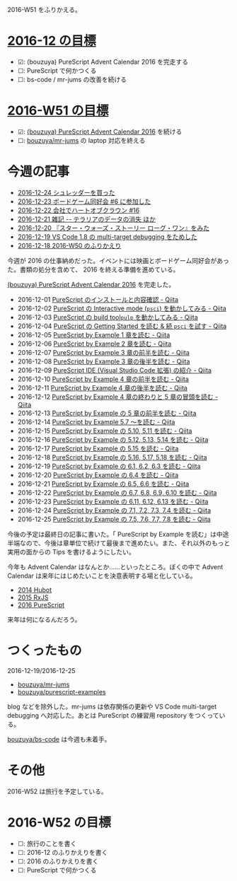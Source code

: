 2016-W51 をふりかえる。

# [2016-12 の目標][2016-11-30]

- ☑: (bouzuya) PureScript Advent Calendar 2016 を完走する
- ☐: PureScript で何かつくる
- ☐: bs-code / mr-jums の改善を続ける

# [2016-W51 の目標][2016-12-18]

- ☑: [(bouzuya) PureScript Advent Calendar 2016][advent-calendar-2016] を続ける
- ☐: [bouzuya/mr-jums][] の laptop 対応を終える

# 今週の記事

- [2016-12-24 シュレッダーを買った][2016-12-24]
- [2016-12-23 ボードゲーム同好会 #6 に参加した][2016-12-23]
- [2016-12-22 会社でハートオブクラウン #16][2016-12-22]
- [2016-12-21 雑記 -- テラリアのデータの消失 ほか][2016-12-21]
- [2016-12-20 『スター・ウォーズ・ストーリー ローグ・ワン』をみた][2016-12-20]
- [2016-12-19 VS Code 1.8 の multi-target debugging をためした][2016-12-19]
- [2016-12-18 2016-W50 のふりかえり][2016-12-18]

今週が 2016 の仕事納めだった。イベントには映画とボードゲーム同好会があった。書類の処分を含めて、 2016 を終える準備を進めている。

[(bouzuya) PureScript Advent Calendar 2016][advent-calendar-2016] を完走した。

- 2016-12-01 [PureScript のインストールと内容確認 - Qiita][advent-calendar-2016-12-01]
- 2016-12-02 [PureScript の Interactive mode (`psci`) を動かしてみる - Qiita][advent-calendar-2016-12-02]
- 2016-12-03 [PureScript の build tool`pulp` を動かしてみる - Qiita][advent-calendar-2016-12-03]
- 2016-12-04 [PureScript の Getting Started を読む & 続 `psci` を試す - Qiita][advent-calendar-2016-12-04]
- 2016-12-05 [PureScript by Example 1 章を読む - Qiita][advent-calendar-2016-12-05]
- 2016-12-06 [PureScript by Example 2 章を読む - Qiita][advent-calendar-2016-12-06]
- 2016-12-07 [PureScript by Example 3 章の前半を読む - Qiita][advent-calendar-2016-12-07]
- 2016-12-08 [PureScript by Example 3 章の後半を読む - Qiita][advent-calendar-2016-12-08]
- 2016-12-09 [PureScript IDE (Visual Studio Code 拡張) の紹介 - Qiita][advent-calendar-2016-12-09]
- 2016-12-10 [PureScript by Example 4 章の前半を読む - Qiita][advent-calendar-2016-12-10]
- 2016-12-11 [PureScript by Example 4 章の後半を読む - Qiita][advent-calendar-2016-12-11]
- 2016-12-12 [PureScript by Example 4 章の終わりと 5 章の冒頭を読む - Qiita][advent-calendar-2016-12-12]
- 2016-12-13 [PureScript by Example の 5 章の前半を読む - Qiita][advent-calendar-2016-12-13]
- 2016-12-14 [PureScript by Example 5.7 〜を読む - Qiita][advent-calendar-2016-12-14]
- 2016-12-15 [PureScript by Example の 5.10, 5.11 を読む - Qiita][advent-calendar-2016-12-15]
- 2016-12-16 [PureScript by Example の 5.12, 5.13, 5.14 を読む - Qiita][advent-calendar-2016-12-16]
- 2016-12-17 [PureScript by Example の 5.15 を読む - Qiita][advent-calendar-2016-12-17]
- 2016-12-18 [PureScript by Example の 5.16, 5.17, 5.18 を読む - Qiita][advent-calendar-2016-12-18]
- 2016-12-19 [PureScript by Example の 6.1, 6.2, 6.3 を読む - Qiita][advent-calendar-2016-12-19]
- 2016-12-20 [PureScript by Example の 6.4 を読む - Qiita][advent-calendar-2016-12-20]
- 2016-12-21 [PureScript by Example の 6.5, 6.6 を読む - Qiita][advent-calendar-2016-12-21]
- 2016-12-22 [PureScript by Example の 6.7, 6.8, 6.9, 6.10 を読む - Qiita][advent-calendar-2016-12-22]
- 2016-12-23 [PureScript by Example の 6.11, 6.12, 6.13 を読む - Qiita][advent-calendar-2016-12-23]
- 2016-12-24 [PureScript by Example の 7.1, 7.2, 7.3, 7.4 を読む - Qiita][advent-calendar-2016-12-24]
- 2016-12-25 [PureScript by Example の 7.5, 7.6, 7.7, 7.8 を読む - Qiita][advent-calendar-2016-12-25]

今後の予定は最終日の記事に書いた。「 PureScript by Example を読む」は中途半端なので、今後は章単位で続けて最後まで進めたい。また、それ以外のもっと実用の面からの Tips を書けるようにしたい。

今年も Advent Calendar はなんとか……といったところ。ぼくの中で Advent Calendar は来年にはじめたいことを決意表明する場と化している。

- [2014 Hubot][advent-calendar-2014]
- [2015 RxJS][advent-calendar-2015]
- [2016 PureScript][advent-calendar-2016]

来年は何になるんだろう。

# つくったもの

2016-12-19/2016-12-25

- [bouzuya/mr-jums][]
- [bouzuya/purescript-examples][]

blog などを除外した。mr-jums は依存関係の更新や VS Code multi-target debugging へ対応した。あとは PureScript の練習用 repository をつくっている。

[bouzuya/bs-code][] は今週も未着手。

# その他

2016-W52 は旅行を予定している。

# 2016-W52 の目標

- ☐: 旅行のことを書く
- ☐: 2016-12 のふりかえりを書く
- ☐: 2016 のふりかえりを書く
- ☐: PureScript で何かつくる

[advent-calendar-2014]: http://www.adventar.org/calendars/384
[advent-calendar-2015]: http://www.adventar.org/calendars/1200
[advent-calendar-2016]: http://www.adventar.org/calendars/1494
[advent-calendar-2016-12-01]: http://qiita.com/bouzuya/items/a5be85ec3e496e5bf436
[advent-calendar-2016-12-02]: http://qiita.com/bouzuya/items/806335ea74ead0e33d95
[advent-calendar-2016-12-03]: http://qiita.com/bouzuya/items/86cc9aaaddcc1aa790cf
[advent-calendar-2016-12-04]: http://qiita.com/bouzuya/items/b2b80c22c50d0c1e739c
[advent-calendar-2016-12-05]: http://qiita.com/bouzuya/items/f19ee0b86e9aec3f0afa
[advent-calendar-2016-12-06]: http://qiita.com/bouzuya/items/4694ac25f68931115319
[advent-calendar-2016-12-07]: http://qiita.com/bouzuya/items/62c6ad30ecba3c68a7a3
[advent-calendar-2016-12-08]: http://qiita.com/bouzuya/items/7224535dd053c41748ed
[advent-calendar-2016-12-09]: http://qiita.com/bouzuya/items/868eafc19b96619c025a
[advent-calendar-2016-12-10]: http://qiita.com/bouzuya/items/1a54ba3702f9818527a5
[advent-calendar-2016-12-11]: http://qiita.com/bouzuya/items/ab2bc2d19461203f1ee5
[advent-calendar-2016-12-12]: http://qiita.com/bouzuya/items/c42ddb14477716de1dcf
[advent-calendar-2016-12-13]: http://qiita.com/bouzuya/items/a49463871a96459d7083
[advent-calendar-2016-12-14]: http://qiita.com/bouzuya/items/14ca2a2cd9c0bb01653d
[advent-calendar-2016-12-15]: http://qiita.com/bouzuya/items/0511f040381c6c2eba12
[advent-calendar-2016-12-16]: http://qiita.com/bouzuya/items/10d8f935c0e5695826c5
[advent-calendar-2016-12-17]: http://qiita.com/bouzuya/items/129b2ab8ba3fa89edaf5
[advent-calendar-2016-12-18]: http://qiita.com/bouzuya/items/ae7ce46363d0ccdfb03b
[advent-calendar-2016-12-19]: http://qiita.com/bouzuya/items/ade348495b755d57ede0
[advent-calendar-2016-12-20]: http://qiita.com/bouzuya/items/6e3cc11aa8387b4a5254
[advent-calendar-2016-12-21]: http://qiita.com/bouzuya/items/b7e04a015084eb1e8d32
[advent-calendar-2016-12-22]: http://qiita.com/bouzuya/items/92d21ee3bbfde3399888
[advent-calendar-2016-12-23]: http://qiita.com/bouzuya/items/6e49ad627da276263075
[advent-calendar-2016-12-24]: http://qiita.com/bouzuya/items/6ca3841bba3ab460542e
[advent-calendar-2016-12-25]: http://qiita.com/bouzuya/items/513f1f8ab0aeca0ea76a
[2016-11-30]: https://blog.bouzuya.net/2016/11/30/
[2016-12-18]: https://blog.bouzuya.net/2016/12/18/
[2016-12-24]: https://blog.bouzuya.net/2016/12/24/
[2016-12-23]: https://blog.bouzuya.net/2016/12/23/
[2016-12-22]: https://blog.bouzuya.net/2016/12/22/
[2016-12-21]: https://blog.bouzuya.net/2016/12/21/
[2016-12-20]: https://blog.bouzuya.net/2016/12/20/
[2016-12-19]: https://blog.bouzuya.net/2016/12/19/
[bouzuya/mr-jums]: https://github.com/bouzuya/mr-jums
[bouzuya/purescript-examples]: https://github.com/bouzuya/purescript-examples
[bouzuya/bs-code]: https://github.com/bouzuya/bs-code
